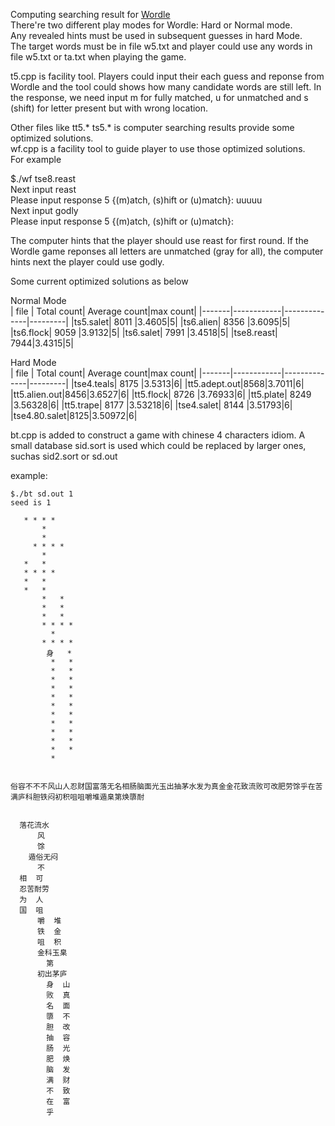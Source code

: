 Computing searching result for [Wordle](https://www.nytimes.com/games/wordle/index.html)  
There're two different play modes for Wordle: Hard or Normal mode.  
Any revealed hints must be used in subsequent guesses in hard Mode.  
The target words must be in file w5.txt and player could use any words in file w5.txt or ta.txt when playing the game.  

t5.cpp is facility tool. Players could input their each guess and reponse from Wordle and the tool could shows how many candidate words are still left. In the response, we need input m for fully matched, u for unmatched and s (shift) for letter present but with wrong location.  

Other files like tt5.* ts5.* is computer searching results provide some optimized solutions.  
wf.cpp is a facility tool to guide player to use those optimized solutions.  
For example  

$./wf tse8.reast  
Next input reast  
Please input response 5  {(m)atch, (s)hift or (u)match}: uuuuu  
Next input godly  
Please input response 5  {(m)atch, (s)hift or (u)match}:  
 
The computer hints that the player should use reast for first round. If the Wordle game reponses all letters are unmatched (gray for all), the computer hints next the player could use godly.  

Some current optimized solutions as below  
 
Normal Mode  
|  file | Total count| Average count|max count|
|-------|------------|--------------|---------|
|ts5.salet| 8011 |3.4605|5|
|ts6.alien| 8356 |3.6095|5|
|ts6.flock| 9059 |3.9132|5|
|ts6.salet| 7991 |3.4518|5|
|tse8.reast| 7944|3.4315|5|

Hard Mode  
|  file | Total count| Average count|max count|
|-------|------------|--------------|---------|
|tse4.teals| 8175 |3.5313|6|
|tt5.adept.out|8568|3.7011|6|
|tt5.alien.out|8456|3.6527|6|
|tt5.flock| 8726 |3.76933|6|
|tt5.plate| 8249 |3.56328|6|
|tt5.trape| 8177 |3.53218|6|
|tse4.salet| 8144 |3.51793|6|
|tse4.80.salet|8125|3.50972|6|


bt.cpp is added to construct a game with chinese 4 characters idiom. A small database sid.sort is used which could be replaced by larger ones, suchas sid2.sort or sd.out

example:
````
$./bt sd.out 1
seed is 1

   * * * *
       *
       *
     * * * *
       *
   *   *
   * * * *
   *   *
   *   *
       *   *
       *   *
       *   *
       * * * *
         *
       * * * *
        身   *
         *   *
         *   *
         *   *
         *   *
         *   *
         *   *
         *   *
         *   *
         *   *
         *   *
         *   *
         *


俗容不不不风山人忍财国富落无名相肠脑面光玉出抽茅水发为真金金花致流败可改肥劳馀乎在苦满庐科胆铁闷初积咀咀嚼堆遁臬第焕隳耐


  落花流水
      风
      馀
    遁俗无闷
      不
  相  可
  忍苦耐劳
  为  人
  国  咀
      嚼  堆
      铁  金
      咀  积
      金科玉臬
        第
      初出茅庐
        身  山
        败  真
        名  面
        隳  不
        胆  改
        抽  容
        肠  光
        肥  焕
        脑  发
        满  财
        不  致
        在  富
        乎
````
